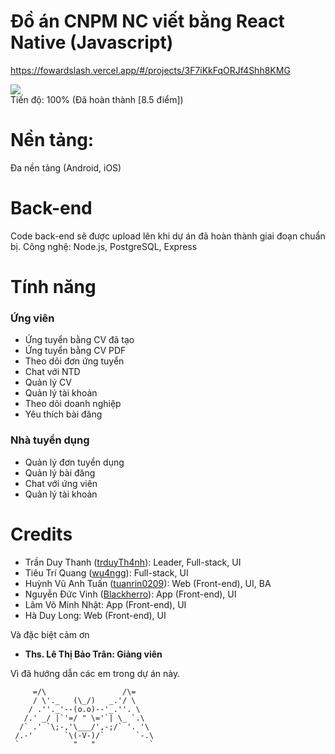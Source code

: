# Đồ án CNPM NC viết bằng React Native (Javascript)

https://fowardslash.vercel.app/#/projects/3F7iKkFqORJf4Shh8KMG

![](https://geps.dev/progress/100)\
Tiến độ: 100% (Đã hoàn thành \[8.5 điểm\])

# Nền tảng:
Đa nền tảng (Android, iOS)
# Back-end
Code back-end sẽ được upload lên khi dự án đã hoàn thành giai đoạn chuẩn bị.
Công nghệ: Node.js, PostgreSQL, Express
# Tính năng
### Ứng viên
- Ứng tuyển bằng CV đã tạo
- Ứng tuyển bằng CV PDF
- Theo dõi đơn ứng tuyển
- Chat với NTD
- Quản lý CV
- Quản lý tài khoản
- Theo dõi doanh nghiệp
- Yêu thích bài đăng
### Nhà tuyển dụng
- Quản lý đơn tuyển dụng
- Quản lý bài đăng
- Chat với ứng viên
- Quản lý tài khoản
# Credits

- Trần Duy Thanh ([trduyTh4nh](https://github.com/trduyTh4nh)): Leader, Full-stack, UI
- Tiêu Trí Quang ([wu4ngg](https://github.com/wu4ngg)): Full-stack, UI
- Huỳnh Vũ Anh Tuấn ([tuanrin0209](https://github.com/tuanhuynh0209)): Web (Front-end), UI, BA
- Nguyễn Đức Vinh ([Blackherro](https://github.com/Blackherro)): App (Front-end), UI
- Lâm Võ Minh Nhật: App (Front-end), UI
- Hà Duy Long: Web (Front-end), UI

Và đặc biệt cảm ơn
- **Ths. Lê Thị Bảo Trân: Giảng viên**

Vì đã hướng dẫn các em trong dự án này.
```
     =/\                 /\=
     / \'._   (\_/)   _.'/ \
    / .''._'--(o.o)--'_.''. \
   /.' _/ |`'=/ " \='`| \_ `.\
  /` .' `\;-,'\___/',-;/` '. '\
 /.-'       `\(-V-)/`       `-.\
 `            "   "            `
```
